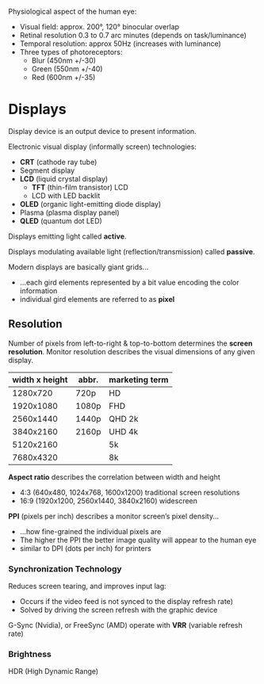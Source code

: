 Physiological aspect of the human eye:

* Visual field: approx. 200°, 120° binocular overlap
* Retinal resolution 0.3 to 0.7 arc minutes (depends on task/luminance)
* Temporal resolution: approx 50Hz (increases with luminance)
* Three types of photoreceptors:
  - Blur (450nm +/-30)
  - Green (550nm +/-40)
  - Red (600nm +/-35)

# Displays

Display device is an output device to present information.

Electronic visual display (informally screen) technologies:

* **CRT** (cathode ray tube) 
* Segment display
* **LCD** (liquid crystal display)
  - **TFT** (thin-film transistor) LCD 
  - LCD with LED backlit
* **OLED** (organic light-emitting diode display)
* Plasma (plasma display panel)
* **QLED** (quantum dot LED)

Displays emitting light called **active**. 

Displays modulating available light (reflection/transmission) called **passive**.

Modern displays are basically giant grids...

* ...each gird elements represented by a bit value encoding the color
  information
* individual gird elements are referred to as **pixel**

## Resolution

Number of pixels from left-to-right & top-to-bottom determines the **screen
resolution**. Monitor resolution describes the visual dimensions of any given
display. 

width x height | abbr. | marketing term
---------------|-------|---------------
1280x720       | 720p  | HD 
1920x1080      | 1080p | FHD
2560x1440      | 1440p | QHD 2k
3840x2160      | 2160p | UHD 4k
5120x2160      |       |     5k
7680x4320      |       |     8k

**Aspect ratio** describes the correlation between width and height

* 4:3 (640x480, 1024x768, 1600x1200) traditional screen resolutions
* 16:9 (1920x1200, 2560x1440, 3840x2160) widescreen

**PPI** (pixels per inch) describes a monitor screen’s pixel density...

* ...how fine-grained the individual pixels are
* The higher the PPI the better image quality will appear to the human eye
* similar to DPI (dots per inch) for printers

### Synchronization Technology

Reduces screen tearing, and improves input lag:

* Occurs if the video feed is not synced to the display refresh rate)
* Solved by driving the screen refresh with the graphic device

G-Sync (Nvidia), or FreeSync (AMD) operate with **VRR** (variable refresh rate)

### Brightness

HDR (High Dynamic Range)




